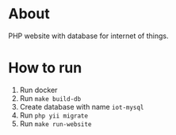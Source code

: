 # About

PHP website with database for internet of things.

# How to run

1. Run docker
2. Run `make build-db`
3. Create database with name `iot-mysql`
4. Run `php yii migrate`
5. Run `make run-website`
